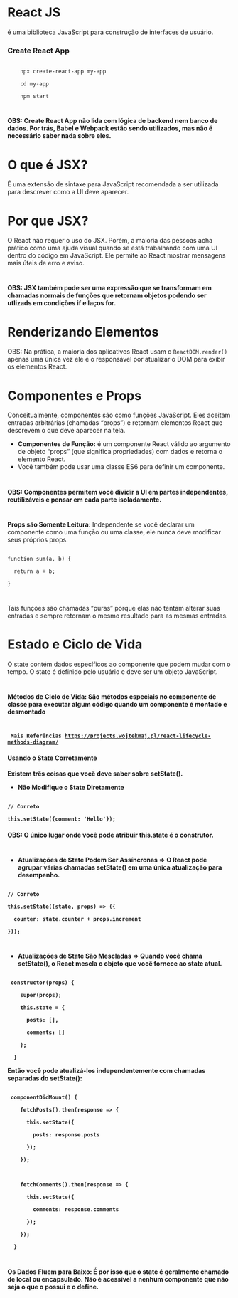 # React JS
é uma biblioteca JavaScript para construção de interfaces de usuário.

### Create React App
<code>
    npx create-react-app my-app <br>
    cd my-app <br>
    npm start
</code>


#
#### OBS: Create React App não lida com lógica de backend nem banco de dados. Por trás, Babel e Webpack estão sendo utilizados, mas não é necessário saber nada sobre eles.
#

# O que é JSX?
É uma extensão de sintaxe para JavaScript recomendada a ser utilizada para descrever como a UI deve aparecer.

# Por que JSX?
O React não requer o uso do JSX. Porém, a maioria das pessoas acha prático como uma ajuda visual quando se está trabalhando com uma UI dentro do código em JavaScript. Ele permite ao React mostrar mensagens mais úteis de erro e aviso.


#
#### OBS: JSX também pode ser uma expressão que se transformam em chamadas normais de funções que retornam objetos podendo ser utlizads em condições if e laços for.
#
# Renderizando Elementos
OBS: Na prática, a maioria dos aplicativos React usam o <code>ReactDOM.render()</code> apenas uma única vez ele é o responsável por atualizar o DOM para exibir os elementos React.

#
# Componentes e Props
Conceitualmente, componentes são como funções JavaScript. Eles aceitam entradas arbitrárias (chamadas “props”) e retornam elementos React que descrevem o que deve aparecer na tela.

<ul>
<li><strong>Componentes de Função:</strong> é um componente React válido ao argumento de objeto “props” (que significa propriedades) com dados e retorna o elemento React. </li>
<li>Você também pode usar uma classe ES6 para definir um componente.</li>
</ul>

#
#### OBS: Componentes permitem você dividir a UI em partes independentes, reutilizáveis e pensar em cada parte isoladamente.
#

<strong>Props são Somente Leitura:</strong> Independente se você declarar um componente como uma função ou uma classe, ele nunca deve modificar seus próprios props.

<code>
function sum(a, b) {</br>
  return a + b;</br>
}
</code>

#

Tais funções são chamadas “puras” porque elas não tentam alterar suas entradas e sempre retornam o mesmo resultado para as mesmas entradas.

#

# Estado e Ciclo de Vida
O state contém dados específicos ao componente que podem mudar com o tempo. O state é definido pelo usuário e deve ser um objeto JavaScript.
#

<strong> Métodos de Ciclo de Vida: <strong> São métodos especiais no componente de classe para executar algum código quando um componente é montado e desmontado

#

<code> Mais Referências
https://projects.wojtekmaj.pl/react-lifecycle-methods-diagram/ 
</code>

#### Usando o State Corretamente
Existem três coisas que você deve saber sobre setState().


<ul>
<li>Não Modifique o State Diretamente</li>
</ul>

<code>
// Correto<br>
this.setState({comment: 'Hello'});
</code>

#### OBS: O único lugar onde você pode atribuir this.state é o construtor.

#

<ul>
<li>Atualizações de State Podem Ser Assíncronas => O React pode agrupar várias chamadas setState() em uma única atualização para desempenho.

</li>
</ul>

<code>
// Correto<br>
this.setState((state, props) => ({<br>
  counter: state.counter + props.increment <br>
}));
</code>

#

<ul>
<li>Atualizações de State São Mescladas => Quando você chama setState(), o React mescla o objeto que você fornece ao state atual.
</li>
</ul>

<code>
 constructor(props) {<br>
    super(props);<br>
    this.state = {<br>
      posts: [],<br>
      comments: []<br>
    };<br>
  }
</code>

Então você pode atualizá-los independentemente com chamadas separadas do setState():

<code>
 componentDidMount() {<br>
    fetchPosts().then(response => {<br>
      this.setState({<br>
        posts: response.posts<br>
      });<br>
    });<br>
<br>
    fetchComments().then(response => {<br>
      this.setState({<br>
        comments: response.comments<br>
      });<br>
    });<br>
  }
</code>

#
#### Os Dados Fluem para Baixo: É por isso que o state é geralmente chamado de local ou encapsulado. Não é acessível a nenhum componente que não seja o que o possui e o define.

